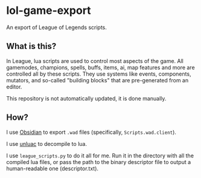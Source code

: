 # lol-game-export
An export of League of Legends scripts.

## What is this?
In League, lua scripts are used to control most aspects of the game. All gamemodes, champions, spells, buffs, items, ai, map features and more are controlled all by these scripts. They use systems like events, components, mutators, and so-called "building blocks" that are pre-generated from an editor.

This repository is not automatically updated, it is done manually.

## How?
I use [Obsidian](https://github.com/Crauzer/Obsidian) to export `.wad` files (specifically, `Scripts.wad.client`).

I use [unluac](https://sourceforge.net/projects/unluac/) to decompile to lua.

I use `league_scripts.py` to do it all for me. Run it in the directory with all the compiled lua files, or pass the path to the binary descriptor file to output a human-readable one (descriptor.txt).